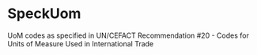 # SpeckUom
UoM codes as specified in UN/CEFACT Recommendation #20 - Codes for Units of Measure Used in International Trade
